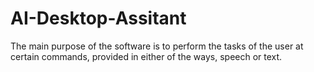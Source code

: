 # AI-Desktop-Assitant
The main purpose of the software is to perform the tasks of the user at certain commands, provided in either of the ways, speech or text.
